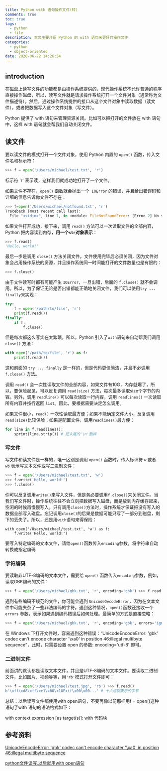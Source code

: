```yaml
---
title: Python with 语句操作文件(转)
comments: true
toc: true
tags:
  - python
  - file
description: 本文主要介绍 Python 的 with 语句来更好的操作文件
categories:
  - python
  - object-oriented
date: 2020-06-22 14:26:54
---
```


## introduction

在磁盘上读写文件的功能都是由操作系统提供的，现代操作系统不允许普通的程序直接操作磁盘，所以，读写文件就是请求操作系统打开一个文件对象（通常称为文件描述符），然后，通过操作系统提供的接口从这个文件对象中读取数据（读文件），或者把数据写入这个文件对象（写文件）。

Python 提供了 with 语句来管理资源关闭。比如可以把打开的文件放在 with 语句中，这样 with 语句就会帮我们自动关闭文件。

## 读文件

要以读文件的模式打开一个文件对象，使用 Python 内置的 `open()` 函数，传入文件名和标示符：

```python
>>> f = open('/Users/michael/test.txt', 'r')
```

标示符 'r' 表示读，这样我们就成功地打开了一个文件。

如果文件不存在，`open()` 函数就会抛出一个` IOError` 的错误，并且给出错误码和详细的信息告诉你文件不存在：

```python
>>> f=open('/Users/michael/notfound.txt', 'r')
Traceback (most recent call last):
  File "<stdin>", line 1, in <module> FileNotFoundError: [Errno 2] No such file or directory: '/Users/michael/notfound.txt'
```

如果文件打开成功，接下来，调用 `read()` 方法可以一次读取文件的全部内容，Python 把内容读到内存，**用一个`str`对象表示**：

```python
>>> f.read()
'Hello, world!'
```

最后一步是调用 `close()` 方法关闭文件。文件使用完毕后必须关闭，因为文件对象会占用操作系统的资源，并且操作系统同一时间能打开的文件数量也是有限的：

```python
>>> f.close()
```

由于文件读写时都有可能产生 `IOError`，一旦出错，后面的 `f.close()` 就不会调用。所以，为了保证无论是否出错都能正确地关闭文件，我们可以使用`try ... finally`来实现：

```python
try:
    f = open('/path/to/file', 'r')
    print(f.read())
finally:
    if f:
        f.close()
```

但是每次都这么写实在太繁琐，所以，Python 引入了`with`语句来自动帮我们调用 `close()` 方法：

```python
with open('/path/to/file', 'r') as f:
    print(f.read())
```

这和前面的 `try ... finally` 是一样的，但是代码更佳简洁，并且不必调用 `f.close()` 方法。

调用 `read()` 会一次性读取文件的全部内容，如果文件有10G，内存就爆了，所以，要保险起见，可以反复调用 `read(size)` 方法，每次最多读取size个字节的内容。另外，调用 `readline()` 可以每次读取一行内容，调用 `readlines()` 一次读取所有内容并按行返回 `list`。因此，要根据需要决定怎么调用。

如果文件很小，`read()` 一次性读取最方便；如果不能确定文件大小，反复调用`read(size)`比较保险；如果是配置文件，调用`readlines()`最方便：

```python
for line in f.readlines():
    sprint(line.strip()) # 把末尾的'\n'删掉
```

### 写文件

写文件和读文件是一样的，唯一区别是调用 `open()` 函数时，传入标识符 `w` 或者 `wb` 表示写文本文件或写二进制文件：

```python
>>> f = open('/Users/michael/test.txt', 'w')
>>> f.write('Hello, world!')
>>> f.close()
```

你可以反复调用`write()`来写入文件，但是务必要调用`f.close()`来关闭文件。当我们写文件时，操作系统往往不会立刻把数据写入磁盘，而是放到内存缓存起来，空闲的时候再慢慢写入。只有调用`close()`方法时，操作系统才保证把没有写入的数据全部写入磁盘。忘记调用`close()`的后果是数据可能只写了一部分到磁盘，剩下的丢失了。所以，还是用`with`语句来得保险：

```
with open('/Users/michael/test.txt', 'w') as f:
    f.write('Hello, world!')
```

要写入特定编码的文本文件，请给`open()`函数传入`encoding`参数，将字符串自动转换成指定编码

### 字符编码

要读取非UTF-8编码的文本文件，需要给 `open()` 函数传入`encoding`参数，例如，读取GBK编码的文件：

```python
>>> f = open('/Users/michael/gbk.txt', 'r', encoding='gbk') >>> f.read() '测试'
```

遇到有些编码不规范的文件，你可能会遇到 `UnicodeDecodeError`，因为在文本文件中可能夹杂了一些非法编码的字符。遇到这种情况，`open()`函数还接收一个 `errors` 参数，表示如果遇到编码错误后如何处理。最简单的方式是直接忽略：

```python
>>> f = open('/Users/michael/gbk.txt', 'r', encoding='gbk', errors='ignore')
```

在 Windows 下打开文件时，容易遇到这种错误：“UnicodeEncodeError: 'gbk' codec can't encode character '\xa0' in position 46:illegal multibyte sequence”，此时，只需要设置 open 的参数: encoding='utf-8' 即可。

### 二进制文件

前面讲的默认都是读取文本文件，并且是UTF-8编码的文本文件。要读取二进制文件，比如图片、视频等等，用`'rb'`模式打开文件即可：

```python
>>> f = open('/Users/michael/test.jpg', 'rb') >>> f.read()
b'\xff\xd8\xff\xe1\x00\x18Exif\x00\x00...' # 十六进制表示的字节
```

总结：以后读写文件都使用with open语句，不要再像以前那样用f = open()这种语句了with 语句的语法格式如下：

with context expression [as target(s)]:
    with 代码块

## 参考资料

[UnicodeEncodeError: 'gbk' codec can't encode character '\xa0' in position 46:illegal multibyte sequence](https://www.cnblogs.com/cwp-bg/p/7835434.html)

[python文件读写,以后就用with open语句](https://www.cnblogs.com/ymjyqsx/p/6554817.html)

